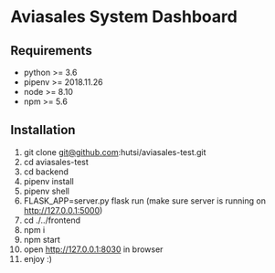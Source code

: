 # Aviasales System Dashboard

## Requirements

- python >= 3.6
- pipenv >= 2018.11.26
- node >= 8.10
- npm >= 5.6

## Installation

1. git clone git@github.com:hutsi/aviasales-test.git
2. cd aviasales-test
3. cd backend
4. pipenv install
5. pipenv shell
6. FLASK_APP=server.py flask run (make sure server is running on http://127.0.0.1:5000)
7. cd ./../frontend
8. npm i
9. npm start
10. open http://127.0.0.1:8030 in browser
11. enjoy :)


